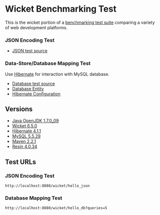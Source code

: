 # Wicket Benchmarking Test

This is the wicket portion of a [benchmarking test suite](../) comparing a variety of web development platforms.

### JSON Encoding Test
* [JSON test source](src/main/java/hellowicket/HelloJsonResponse.java)

### Data-Store/Database Mapping Test
Use [Hibernate](http://www.hibernate.org/) for interaction with MySQL database.

* [Database test source](src/main/java/hellowicket/HelloDbResponse.java)
* [Database Entity](src/main/java/hellowicket/World.java)
* [Hibernate Configuration](src/main/resources/hibernate.cfg.xml)

## Versions

* [Java OpenJDK 1.7.0_09](http://openjdk.java.net/)
* [Wicket 6.5.0](http://wicket.apache.org/)
* [Hibernate 4.1.1](http://www.hibernate.org/)
* [MySQL 5.5.29](http://dev.mysql.com/)
* [Maven 2.2.1](https://maven.apache.org/)
* [Resin 4.0.34](http://www.caucho.com/)

## Test URLs

### JSON Encoding Test

    http://localhost:8080/wicket/hello_json

### Database Mapping Test

    http://localhost:8080/wicket/hello_db?queries=5